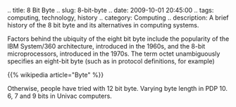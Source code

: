.. title: 8 Bit Byte
.. slug: 8-bit-byte
.. date: 2009-10-01 20:45:00
.. tags: computing, technology, history
.. category: Computing
.. description: A brief history of the 8 bit byte and its alternatives in computing systems.

Factors behind the ubiquity of the eight bit byte include the popularity of the
IBM System/360 architecture, introduced in the 1960s, and the 8-bit
microprocessors, introduced in the 1970s. The term octet unambiguously specifies
an eight-bit byte (such as in protocol definitions, for example)

{{% wikipedia article="Byte" %}}

Otherwise, people have tried with 12 bit byte. Varying byte length in PDP 10. 6,
7 and 9 bits in Univac computers.
